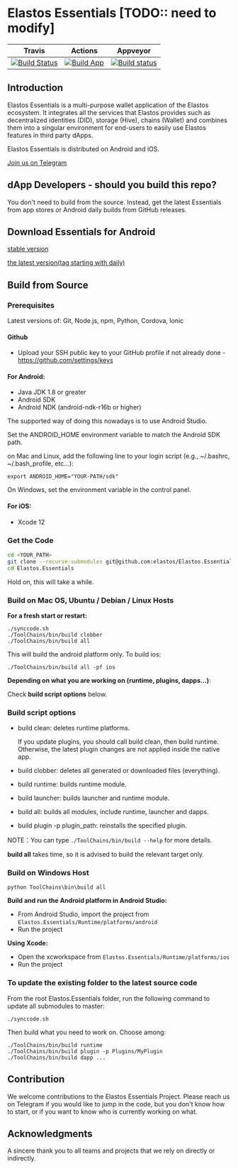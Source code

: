 # Elastos Essentials [TODO:: need to modify]

|Travis|Actions|Appveyor|
|:-:|:-:|:-:|
|[![Build Status](https://app.travis-ci.com/elastos/Elastos.Essentials.svg?branch=master)](https://app.travis-ci.com/elastos/Elastos.Essentials)|[![Build App](https://github.com/elastos/Elastos.Essentials/actions/workflows/app.yml/badge.svg)](https://github.com/elastos/Elastos.Essentials/actions/workflows/app.yml)|[![Build status](https://ci.appveyor.com/api/projects/status/ssmobivqcfvbtqa1/branch/master?svg=true)](https://ci.appveyor.com/project/Elastos/elastos-essentials/branch/master)|



## Introduction

Elastos Essentials is a multi-purpose wallet application of the Elastos ecosystem. It integrates all the services that Elastos provides such as decentralized identities (DID), storage (Hive), chains (Wallet) and combines them into a singular environment for end-users to easily use Elastos features in third party dApps.

Elastos Essentials is distributed on Android and iOS.

[Join us on Telegram](https://t.me/elastosbrowser)

## dApp Developers - should you build this repo?

You don't need to build from the source. Instead, get the latest Essentials from app stores or Android daily builds from GitHub releases.

## Download Essentials for Android
[stable version](https://github.com/elastos/Elastos.Essentials/releases/latest)

[the latest version(tag starting with daily)](https://github.com/elastos/Elastos.Essentials/releases)

## Build from Source

### Prerequisites

Latest versions of: Git, Node.js, npm, Python, Cordova, Ionic

#### Github

- Upload your SSH public key to your GitHub profile if not already done - https://github.com/settings/keys

#### For Android:

- Java JDK 1.8 or greater
- Android SDK
- Android NDK (android-ndk-r16b or higher)

 The supported way of doing this nowadays is to use Android Studio.

 Set the ANDROID_HOME environment variable to match the Android SDK path.

 on Mac and Linux, add the following line to your login script (e.g., ~/.bashrc, ~/.bash_profile, etc...):

 ```
 export ANDROID_HOME="YOUR-PATH/sdk"
 ```

 On Windows, set the environment variable in the control panel.

#### For iOS:
- Xcode 12

### Get the Code

```sh
cd <YOUR_PATH>
git clone --recurse-submodules git@github.com:elastos/Elastos.Essentials.git
cd Elastos.Essentials
```

Hold on, this will take a while.

### Build on Mac OS, Ubuntu / Debian / Linux Hosts

**For a fresh start or restart:**

```shell
./synccode.sh
./ToolChains/bin/build clobber
./ToolChains/bin/build all
```

This will build the android platform only. To build ios:

```
./ToolChains/bin/build all -pf ios
```

**Depending on what you are working on (runtime, plugins, dapps...)**:

Check **build script options** below.

### Build script options

- build clean: deletes runtime platforms.

    If you update plugins, you should call build clean, then build runtime. Otherwise, the latest plugin changes are not applied inside the native app.

- build clobber: deletes all generated or downloaded files (everything).

- build runtime: builds runtime module.
- build launcher: builds launcher and runtime module.
- build all: builds all modules, include runtime, launcher and dapps.

- build plugin -p plugin_path: reinstalls the specified plugin.

NOTE：You can type `./ToolChains/bin/build --help` for more details.

**build all** takes time, so it is advised to build the relevant target only.


### Build on Windows Host

```shell
python ToolChains\bin\build all
```

**Build and run the Android platform in Android Studio:**

- From Android Studio, import the project from `Elastos.Essentials/Runtime/platforms/android`
- Run the project

**Using Xcode:**

- Open the xcworkspace from `Elastos.Essentials/Runtime/platforms/ios`
- Run the project

### To update the existing folder to the latest source code

From the root Elastos.Essentials folder, run the following command to update all submodules to master:

```shell
./synccode.sh
```

Then build what you need to work on. Choose among:

```shell
./ToolChains/bin/build runtime
./ToolChains/bin/build plugin -p Plugins/MyPlugin
./ToolChains/bin/build dapp ...
```

## Contribution

We welcome contributions to the Elastos Essentials Project. Please reach us on Telegram if you would like to jump in the code, but you don't know how to start, or if you want to know who is currently working on what.

## Acknowledgments

A sincere thank you to all teams and projects that we rely on directly or indirectly.
